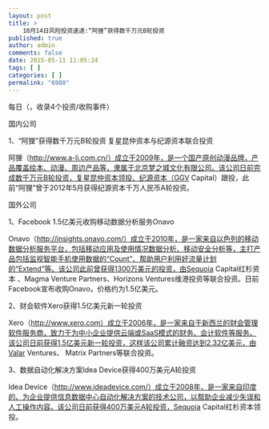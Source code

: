 ```yaml
---
layout: post
title: >
    10月14日风险投资速递:“阿狸”获得数千万元B轮投资
published: true
author: admin
comments: false
date: 2015-05-11 11:05:24
tags: [ ]
categories: [ ]
permalink: "6988"
---
```



每日（，收录4个投资/收购事件）

国内公司

1、“阿狸”获得数千万元B轮投资 复星昆仲资本与纪源资本联合投资

阿狸（http://www.a-li.com.cn/）成立于2009年，是一个国产原创动漫品牌，产品覆盖绘本、动漫、周边产品等，隶属于北京梦之城文化有限公司。该公司日前完成数千万元B轮投资，复星昆仲资本领投、纪源资本（GGV Capital）跟投，此前“阿狸”曾于2012年5月获得纪源资本千万人民币A轮投资。

国外公司

1、Facebook 1.5亿美元收购移动数据分析服务Onavo

Onavo（http://insights.onavo.com/）成立于2010年，是一家来自以色列的移动数据分析服务平台，包括移动应用及使用情况数据分析、移动安全分析等，主打产品包括监视智能手机使用数据的“Count”、帮助用户利用好流量计划的“Extend”等。该公司此前曾获得1300万美元的投资，由Sequoia Capital红杉资本 、Magma Venture Partners、Horizons Ventures维港投资等联合投资。日前Facebook宣布收购Onavo，价格约为1.5亿美元。

2、财会软件Xero获得1.5亿美元新一轮投资

Xero（http://www.xero.com）成立于2006年，是一家来自于新西兰的财会管理软件服务商，致力于为中小企业提供云端或SaaS模式的财务、会计软件等服务。该公司日前获得1.5亿美元新一轮投资，这样该公司累计融资达到2.32亿美元，由Valar Ventures、 Matrix Partners等联合投资。

3、数据自动化解决方案Idea Device获得400万美元A轮投资

Idea Device（http://www.ideadevice.com/）成立于2008年，是一家来自印度的、为企业提供信息数据中心自动化解决方案的技术公司，以帮助企业减少失误和人工操作内容。该公司日前获得400万美元A轮投资，Sequoia Capital红杉资本领投。
